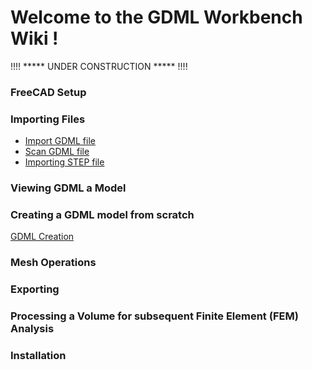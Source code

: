 # Welcome to the GDML Workbench Wiki !

!!!! ***** UNDER CONSTRUCTION ***** !!!!

### FreeCAD Setup

### Importing Files

* [Import GDML file](https//github.com/KeithSloan/GDML/wiki/import.md)
* [Scan GDML file](https//github.com/KeithSloan/GDML/wiki/scan.md)
* [Importing STEP file](https//github.com/KeithSloan/GDML/wiki/importSTEP.md)

### Viewing GDML a Model

### Creating a GDML model from scratch

[GDML Creation](https://github.com/KeithSloan/GDML/wiki/GDML_Model_Creation.md)

### Mesh Operations

### Exporting

### Processing a Volume for subsequent Finite Element (FEM) Analysis 


### Installation
